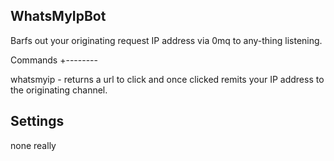 

WhatsMyIpBot
---------

Barfs out your originating request IP address via 0mq to any-thing listening.


Commands
+--------

whatsmyip - returns a url to click and once clicked remits your IP address to the
 originating channel.

Settings
--------

none really
